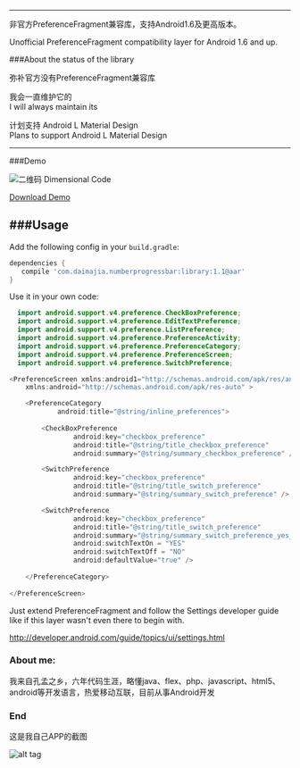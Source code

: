 
-----

非官方PreferenceFragment兼容库，支持Android1.6及更高版本。

Unofficial PreferenceFragment compatibility layer for Android 1.6 and up.

###About the status of the library

弥补官方没有PreferenceFragment兼容库

我会一直维护它的  
I will always maintain its 

计划支持 Android L Material Design  
Plans to support Android L Material Design

---

###Demo

![二维码 Dimensional Code](https://raw.githubusercontent.com/kongnanlive/PreferenceFragment/master/download/dimensionalcode.png)

[Download Demo](https://github.com/kongnanlive/PreferenceFragment/raw/master/download/PreferenceFragmentExample-release.apk)

###Usage
----

Add the following config in your `build.gradle`:

```groovy
dependencies {
   compile 'com.daimajia.numberprogressbar:library:1.1@aar'
}
```

Use it in your own code:

```java
  import android.support.v4.preference.CheckBoxPreference;
  import android.support.v4.preference.EditTextPreference;
  import android.support.v4.preference.ListPreference;
  import android.support.v4.preference.PreferenceActivity;
  import android.support.v4.preference.PreferenceCategory;
  import android.support.v4.preference.PreferenceScreen;
  import android.support.v4.preference.SwitchPreference;
```	

```java
<PreferenceScreen xmlns:android1="http://schemas.android.com/apk/res/android"
    xmlns:android="http://schemas.android.com/apk/res-auto" >

    <PreferenceCategory
            android:title="@string/inline_preferences">
            
        <CheckBoxPreference
                android:key="checkbox_preference"
                android:title="@string/title_checkbox_preference"
                android:summary="@string/summary_checkbox_preference" />

        <SwitchPreference
                android:key="checkbox_preference"
                android:title="@string/title_switch_preference"
                android:summary="@string/summary_switch_preference" />

        <SwitchPreference
                android:key="checkbox_preference"
                android:title="@string/title_switch_preference"
                android:summary="@string/summary_switch_preference_yes_no"
                android:switchTextOn = "YES"
                android:switchTextOff = "NO"
                android:defaultValue="true" />
            
    </PreferenceCategory>
    
</PreferenceScreen>
```	

Just extend PreferenceFragment and follow the Settings developer guide like if this layer wasn't even there to begin with.

http://developer.android.com/guide/topics/ui/settings.html

### About me:

我来自孔孟之乡，六年代码生涯，略懂java、flex、php、javascript、html5、android等开发语言，热爱移动互联，目前从事Android开发

### End

这是我自己APP的截图

![alt tag](https://raw.githubusercontent.com/kongnanlive/PreferenceFragment/master/screenshots/psb.jpeg)
